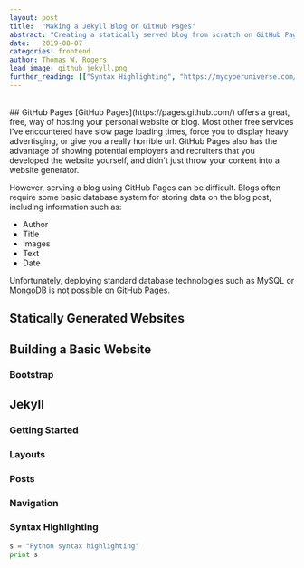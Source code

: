 ```yaml
---
layout: post
title:  "Making a Jekyll Blog on GitHub Pages"
abstract: "Creating a statically served blog from scratch on GitHub Pages can be tricky for a beginner in HTML/CSS. Here's my experience on how I dealt with it."
date:   2019-08-07
categories: frontend
author: Thomas W. Rogers
lead_image: github_jekyll.png
further_reading: [["Syntax Highlighting", "https://mycyberuniverse.com/en-gb/syntax-highlighting-jekyll.html"]]
---
```

<br>
## GitHub Pages
[GitHub Pages](https://pages.github.com/) offers a great, free, way of hosting your personal website or blog. Most other free services I've encountered have slow page loading times, 
force you to display heavy advertisging, or give you a really horrible url. GitHub Pages also has the advantage of showing potential employers and recruiters 
that you developed the website yourself, and didn't just throw your content into a website generator.

However, serving a blog using GitHub Pages can be difficult. Blogs often require some basic database system for storing data on the blog post, including information such as:

* Author
* Title
* Images
* Text
* Date

Unfortunately, deploying standard database technologies such as MySQL or MongoDB is not possible on GitHub Pages.

## Statically Generated Websites

## Building a Basic Website

### Bootstrap

## Jekyll
### Getting Started
### Layouts
### Posts
### Navigation
### Syntax Highlighting
```python
s = "Python syntax highlighting"
print s
```
